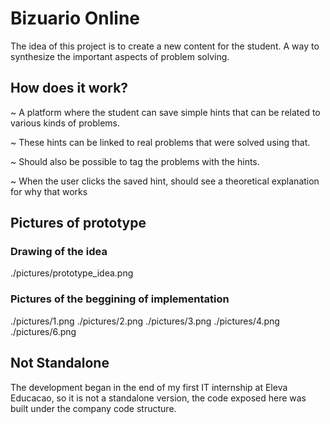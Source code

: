 # Bizuario Online

The idea of this project is to create a new content for the student. A way to synthesize the important aspects of problem solving.

## How does it work?

~ A platform where the student can save simple hints that can be related to various kinds of problems.

~ These hints can be linked to real problems that were solved using that.
 
~ Should also be possible to tag the problems with the hints.

~ When the user clicks the saved hint, should see a theoretical explanation for why that works

## Pictures of prototype

### Drawing of the idea
./pictures/prototype_idea.png

### Pictures of the beggining of implementation
./pictures/1.png
./pictures/2.png
./pictures/3.png
./pictures/4.png
./pictures/6.png


## Not Standalone

The development began in the end of my first IT internship at Eleva Educacao, so it is not a standalone version, the code exposed here was built under the company code structure. 
